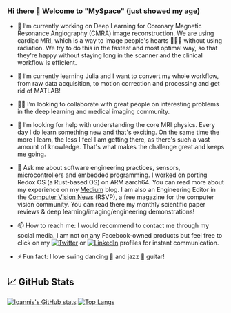 ### Hi there 👋 Welcome to "MySpace" (just showed my age)

- 🔭 I’m currently working on Deep Learning for Coronary Magnetic Resonance Angiography (CMRA) image reconstruction. We are using cardiac MRI, which is a way to image people's hearts 💖💖💖 without using radiation. We try to do this in the fastest and most optimal way, so that they're happy without staying long in the scanner and the clinical workflow is efficient.

- 🌱 I’m currently learning Julia and I want to convert my whole workflow, from raw data acquisition, to motion correction and processing and get rid of MATLAB!

- 🤝🏽 I’m looking to collaborate with great people on interesting problems in the deep learning and medical imaging community.

- 🤔 I’m looking for help with understanding the core MRI physics. Every day I do learn something new and that's exciting. On the same time the more I learn, the less I feel I am getting there, as there's such a vast amount of knowledge. That's what makes the challenge great and keeps me going.

- 💬 Ask me about software engineering practices, sensors, microcontrollers and embedded programming. I worked on porting Redox OS (a Rust-based OS) on ARM aarch64. You can read more about my experience on my [Medium][3.2] blog. I am also an Engineering Editor in the [Computer Vision News][4.2] (RSVP), a free magazine for the computer vision community. You can read there my monthly scientific paper reviews & deep learning/imaging/engineering demonstrations!

- 📫 How to reach me: I would recommend to contact me through my social media. I am not on any Facebook-owned products but feel free to click on my [![Twitter][1.2]][1] or [![LinkedIn][2.2]][2] profiles for instant communication.

-  ⚡ Fun fact: I love swing dancing 🕺 and jazz 🎸 guitar!

## &#x1f4c8; GitHub Stats

[![Ioannis's GitHub stats](https://github-readme-stats.vercel.app/api?username=wizofe)](https://github.com/wizofe/github-readme-stats)
[![Top Langs](https://github-readme-stats.vercel.app/api/top-langs/?username=wizofe&hide=javascript,html,jupyter%20notebook&theme=vue)](https://github.com/wizofe/github-readme-stats)

<!-- Icons -->

[1.2]: http://i.imgur.com/wWzX9uB.png
[2.2]: https://raw.githubusercontent.com/MartinHeinz/MartinHeinz/master/linkedin-3-16.png
[3.2]: https://www.medium.com/@wizofe
[4.2]: https://www.rsipvision.com/computer-vision-news/

<!-- Links to your social media accounts -->

[1]: https://twitter.com/wizofe
[2]: https://www.linkedin.com/in/wizofe
